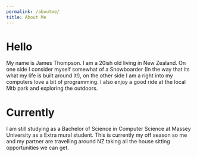 ```yaml
---
permalink: /aboutme/
title: About Me
---
```

# Hello
My name is James Thompson. I am a 20ish old living in New Zealand. On one side I consider myself somewhat of a Snowboarder (In the way that its what my life is built around it!), on the other side I am a right into my computers love a bit of programming. I also enjoy a good ride at the local Mtb park and exploring the outdoors.

# Currently
I am still studying as a Bachelor of Science in Computer Science at Massey University as a Extra mural student. This is currently my off season so me and my partner are travelling around NZ taking all the house sitting opportunities we can get.


